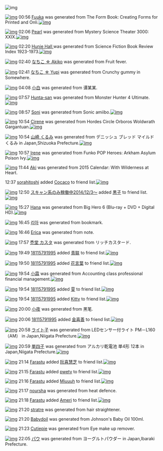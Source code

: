 ![img](http://gdrive-cdn.herokuapp.com/537b65a5bc09f0000721dda7/512px-barcode.png)

[![img](http://www.deviantsart.com/1g6e7ag.png)](http://www.barcodekanojo.com/kanojo/3193052/Fuuka) 00:56 [Fuuka](http://www.barcodekanojo.com/kanojo/3193052/Fuuka) was generated from The Form Book: Creating Forms for Printed and Onli.[![img](http://www.deviantsart.com/13snq39.jpeg)](http://www.barcodekanojo.com/product_images/barcode/6018675/1424966163/50x50xThe,P20Form,P20Book,P3A,P20Creating,P20Forms,P20for,P20Printed,P20and,P20Onli.jpg,qw=88,ah=88.pagespeed.ic._O6Z4t1o2I.jpg) 

[![img](http://www.deviantsart.com/34fgrdh.png)](http://www.barcodekanojo.com/kanojo/3193053/Pearl) 02:06 [Pearl](http://www.barcodekanojo.com/kanojo/3193053/Pearl) was generated from Mystery Science Theater 3000: XXIX.[![img](http://www.deviantsart.com/29ajpf0.jpeg)](http://www.barcodekanojo.com/product_images/barcode/6018676/1424970341/Mystery%20Science%20Theater%203000%3A%20XXIX.jpg) 

[![img](http://www.deviantsart.com/2ar4mr9.png)](http://www.barcodekanojo.com/kanojo/3193054/Hunie%20Hall%20) 02:20 [Hunie Hall ](http://www.barcodekanojo.com/kanojo/3193054/Hunie%20Hall%20) was generated from Science Fiction Book Review Index 1923-1973.[![img](http://www.deviantsart.com/dnh1d7.jpeg)](http://www.barcodekanojo.com/product_images/barcode/6018677/1424971189/Science%20Fiction%20Book%20Review%20Index%201923-1973.jpg) 

[![img](http://www.deviantsart.com/2550mjd.png)](http://www.barcodekanojo.com/kanojo/3193055/%E3%81%AA%E3%81%A1%E3%81%93%20%E2%98%86%20Akiko) 02:40 [なちこ ☆ Akiko](http://www.barcodekanojo.com/kanojo/3193055/%E3%81%AA%E3%81%A1%E3%81%93%20%E2%98%86%20Akiko) was generated from Fruit fever.

[![img](http://www.deviantsart.com/1k4sk1o.png)](http://www.barcodekanojo.com/kanojo/3193056/%E3%81%AA%E3%81%A1%E3%81%93%20%E2%98%86%20Yupi) 02:41 [なちこ ☆ Yupi](http://www.barcodekanojo.com/kanojo/3193056/%E3%81%AA%E3%81%A1%E3%81%93%20%E2%98%86%20Yupi) was generated from Crunchy gummy in Somewhere.

[![img](http://www.deviantsart.com/1kvb19v.png)](http://www.barcodekanojo.com/kanojo/3193057/%E5%B0%8F%E7%99%BD) 04:08 [小白](http://www.barcodekanojo.com/kanojo/3193057/%E5%B0%8F%E7%99%BD) was generated from 谭某某.

[![img](http://www.deviantsart.com/21o0nmc.png)](http://www.barcodekanojo.com/kanojo/3193058/Hunta-san) 07:57 [Hunta-san](http://www.barcodekanojo.com/kanojo/3193058/Hunta-san) was generated from Monster Hunter 4 Ultimate.[![img](http://www.deviantsart.com/359fbri.jpeg)](http://www.barcodekanojo.com/product_images/barcode/6018681/1424991392/50x50xMonster,P20Hunter,P204,P20Ultimate.jpg,qw=88,ah=88.pagespeed.ic.UDLayMm1ZT.jpg) 

[![img](http://www.deviantsart.com/11c527v.png)](http://www.barcodekanojo.com/kanojo/3193059/Soni) 08:57 [Soni](http://www.barcodekanojo.com/kanojo/3193059/Soni) was generated from Sonic amiibo.[![img](http://www.deviantsart.com/3qaj2b7.jpeg)](http://www.barcodekanojo.com/product_images/barcode/6018682/1424995008/Sonic%20amiibo.jpg) 

[![img](http://www.deviantsart.com/1t01fce.png)](http://www.barcodekanojo.com/kanojo/3193060/Cirene) 10:54 [Cirene](http://www.barcodekanojo.com/kanojo/3193060/Cirene) was generated from Hordes Circle Orboros Woldwrath Gargantuan.[![img](http://www.deviantsart.com/6dortn.jpeg)](http://www.barcodekanojo.com/product_images/barcode/6018683/1425002033/Hordes%20Circle%20Orboros%20Woldwrath%20Gargantuan.jpg) 

[![img](http://www.deviantsart.com/3eat09d.png)](http://www.barcodekanojo.com/kanojo/3193061/%E5%B1%B1%E5%B4%8E%20%E3%81%8F%E3%82%8B%E3%81%BF) 10:54 [山崎 くるみ](http://www.barcodekanojo.com/kanojo/3193061/%E5%B1%B1%E5%B4%8E%20%E3%81%8F%E3%82%8B%E3%81%BF) was generated from デニッシュ ブレッド マイルド くるみ in Japan,Shizuoka Prefecture.[![img](http://www.deviantsart.com/1ce2slt.jpeg)](http://www.barcodekanojo.com/product_images/barcode/5020504/1381628285/%E3%83%87%E3%83%8B%E3%83%83%E3%82%B7%E3%83%A5%E3%83%96%E3%83%AC%E3%83%83%E3%83%89%20%E3%81%8F%E3%82%8B%E3%81%BF.jpg) 

[![img](http://www.deviantsart.com/276g4no.png)](http://www.barcodekanojo.com/kanojo/3193062/Irene) 10:57 [Irene](http://www.barcodekanojo.com/kanojo/3193062/Irene) was generated from Funko POP Heroes: Arkham Asylum Poison Ivy.[![img](http://www.deviantsart.com/2m5da71.jpeg)](http://www.barcodekanojo.com/product_images/barcode/6018684/1425002206/Funko%20POP%20Heroes%3A%20Arkham%20Asylum%20Poison%20Ivy.jpg) 

[![img](http://www.deviantsart.com/11ar2pu.png)](http://www.barcodekanojo.com/kanojo/3193063/Aki) 11:44 [Aki](http://www.barcodekanojo.com/kanojo/3193063/Aki) was generated from 2015 Calendar: With Wilderness at Heart.

12:37 [sorahitoshi](http://www.barcodekanojo.com/user/500119/sorahitoshi) added [Cocaco](http://www.barcodekanojo.com/kanojo/2944109/Cocaco) to friend list.[![img](http://www.deviantsart.com/1cul3mi.png)](http://www.barcodekanojo.com/kanojo/2944109/Cocaco) 

[![img](http://www.deviantsart.com/99ugn1.jpeg)](http://www.barcodekanojo.com/user/6029/%E3%82%B9%E3%82%AD%E3%83%A3%E3%83%B3%E7%B3%BB%E3%81%AE%E3%81%BF%E7%A8%BC%E5%83%8D%E4%B8%AD2014%2F12%2F3%EF%BD%9E) 12:50 [スキャン系のみ稼働中2014/12/3～](http://www.barcodekanojo.com/user/6029/%E3%82%B9%E3%82%AD%E3%83%A3%E3%83%B3%E7%B3%BB%E3%81%AE%E3%81%BF%E7%A8%BC%E5%83%8D%E4%B8%AD2014%2F12%2F3%EF%BD%9E) added [黒子](http://www.barcodekanojo.com/kanojo/228281/%E9%BB%92%E5%AD%90) to friend list.[![img](http://www.deviantsart.com/11kf648.png)](http://www.barcodekanojo.com/kanojo/228281/%E9%BB%92%E5%AD%90) 

[![img](http://www.deviantsart.com/3imbajq.png)](http://www.barcodekanojo.com/kanojo/3193064/Hana) 15:27 [Hana](http://www.barcodekanojo.com/kanojo/3193064/Hana) was generated from Big Hero 6  (Blu-ray + DVD + Digital HD).[![img](http://www.deviantsart.com/376fd0i.jpeg)](http://www.barcodekanojo.com/product_images/barcode/6018688/1425018414/Big%20Hero%206%20%20%28Blu-ray%20%2B%20DVD%20%2B%20Digital%20HD%29.jpg) 

[![img](http://www.deviantsart.com/g4gcc6.png)](http://www.barcodekanojo.com/kanojo/3193065/%EB%A6%AC%EC%95%84) 16:45 [리아](http://www.barcodekanojo.com/kanojo/3193065/%EB%A6%AC%EC%95%84) was generated from bookmark.

[![img](http://www.deviantsart.com/qhp07n.png)](http://www.barcodekanojo.com/kanojo/3193066/Erica) 16:46 [Erica](http://www.barcodekanojo.com/kanojo/3193066/Erica) was generated from note.

[![img](http://www.deviantsart.com/1gru8k0.png)](http://www.barcodekanojo.com/kanojo/3193067/%E7%A6%BF%E5%A0%82%20%E3%82%AB%E3%82%B9%E3%82%BF) 17:57 [禿堂 カスタ](http://www.barcodekanojo.com/kanojo/3193067/%E7%A6%BF%E5%A0%82%20%E3%82%AB%E3%82%B9%E3%82%BF) was generated from リッチカスタード.

[![img](http://www.deviantsart.com/1airl7o.jpeg)](http://www.barcodekanojo.com/user/500367/18115791995) 19:49 [18115791995](http://www.barcodekanojo.com/user/500367/18115791995) added [青联](http://www.barcodekanojo.com/kanojo/3058201/%E9%9D%92%E8%81%94) to friend list.[![img](http://www.deviantsart.com/irbe22.png)](http://www.barcodekanojo.com/kanojo/3058201/%E9%9D%92%E8%81%94) 

[![img](http://www.deviantsart.com/1airl7o.jpeg)](http://www.barcodekanojo.com/user/500367/18115791995) 19:50 [18115791995](http://www.barcodekanojo.com/user/500367/18115791995) added [花言葉](http://www.barcodekanojo.com/kanojo/2535861/%E8%8A%B1%E8%A8%80%E8%91%89) to friend list.[![img](http://www.deviantsart.com/3m2b1s8.png)](http://www.barcodekanojo.com/kanojo/2535861/%E8%8A%B1%E8%A8%80%E8%91%89) 

[![img](http://www.deviantsart.com/2q205bu.png)](http://www.barcodekanojo.com/kanojo/3193068/%E5%B0%8F%E9%9C%96) 19:54 [小霖](http://www.barcodekanojo.com/kanojo/3193068/%E5%B0%8F%E9%9C%96) was generated from Accounting class professional financial management.[![img](http://www.deviantsart.com/2qik8j8.jpeg)](http://www.barcodekanojo.com/product_images/barcode/6018694/1425034397/Accounting%20class%20professional%20financial%20management.jpg) 

[![img](http://www.deviantsart.com/1airl7o.jpeg)](http://www.barcodekanojo.com/user/500367/18115791995) 19:54 [18115791995](http://www.barcodekanojo.com/user/500367/18115791995) added [雯](http://www.barcodekanojo.com/kanojo/2590203/%E9%9B%AF) to friend list.[![img](http://www.deviantsart.com/321e2e7.png)](http://www.barcodekanojo.com/kanojo/2590203/%E9%9B%AF) 

[![img](http://www.deviantsart.com/1airl7o.jpeg)](http://www.barcodekanojo.com/user/500367/18115791995) 19:54 [18115791995](http://www.barcodekanojo.com/user/500367/18115791995) added [Kitty](http://www.barcodekanojo.com/kanojo/2349319/Kitty) to friend list.[![img](http://www.deviantsart.com/2jau5r3.png)](http://www.barcodekanojo.com/kanojo/2349319/Kitty) 

[![img](http://www.deviantsart.com/1sj0q5q.png)](http://www.barcodekanojo.com/kanojo/3193069/%E5%B0%8F%E5%A4%9C) 20:00 [小夜](http://www.barcodekanojo.com/kanojo/3193069/%E5%B0%8F%E5%A4%9C) was generated from 黑笔.

[![img](http://www.deviantsart.com/1airl7o.jpeg)](http://www.barcodekanojo.com/user/500367/18115791995) 20:06 [18115791995](http://www.barcodekanojo.com/user/500367/18115791995) added [金喜善](http://www.barcodekanojo.com/kanojo/1483710/%E9%87%91%E5%96%9C%E5%96%84) to friend list.[![img](http://www.deviantsart.com/1jvr9lb.png)](http://www.barcodekanojo.com/kanojo/1483710/%E9%87%91%E5%96%9C%E5%96%84) 

[![img](http://www.deviantsart.com/2urhjdc.png)](http://www.barcodekanojo.com/kanojo/3193070/%E3%83%A9%E3%82%A4%E3%83%88%E5%AD%90) 20:58 [ライト子](http://www.barcodekanojo.com/kanojo/3193070/%E3%83%A9%E3%82%A4%E3%83%88%E5%AD%90) was generated from LEDセンサー付ライト PM－L160（AM） in Japan,Niigata Prefecture.[![img](http://www.deviantsart.com/3bir6uo.jpeg)](http://www.barcodekanojo.com/product_images/barcode/6018699/1425038228/50x50xLED,PE3,P82,PBB,PE3,P83,PB3,PE3,P82,PB5,PE3,P83,PBC,PE4,PBB,P98,PE3,P83,PA9,PE3,P82,PA4,PE3,P83,P88,P20PM,PEF,PBC,P8DL160,PEF,PBC,P88AM,PEF,PBC,P89.jpg,qw=88,ah=88.pagespeed.ic.Cqe6HAyKCP.jpg) 

[![img](http://www.deviantsart.com/3r8ot6g.png)](http://www.barcodekanojo.com/kanojo/3193071/%E5%8D%98%E5%9B%9B%E5%AD%90) 20:59 [単四子](http://www.barcodekanojo.com/kanojo/3193071/%E5%8D%98%E5%9B%9B%E5%AD%90) was generated from アルカリ乾電池 単4形 12本 in Japan,Niigata Prefecture.[![img](http://www.deviantsart.com/3cuq9u1.jpeg)](http://www.barcodekanojo.com/product_images/barcode/6018700/1425038333/50x50x,PE3,P82,PA2,PE3,P83,PAB,PE3,P82,PAB,PE3,P83,PAA,PE4,PB9,PBE,PE9,P9B,PBB,PE6,PB1,PA0,P20,PE5,P8D,P984,PE5,PBD,PA2,P2012,PE6,P9C,PAC.jpg,qw=88,ah=88.pagespeed.ic.qoHAVeGKF4.jpg) 

[![img](http://www.deviantsart.com/2nlpege.jpeg)](http://www.barcodekanojo.com/user/500368/Farastu) 21:14 [Farastu](http://www.barcodekanojo.com/user/500368/Farastu) added [阮喜慧芝](http://www.barcodekanojo.com/kanojo/826130/%E9%98%AE%E5%96%9C%E6%85%A7%E8%8A%9D) to friend list.[![img](http://www.deviantsart.com/1tehcc.png)](http://www.barcodekanojo.com/kanojo/826130/%E9%98%AE%E5%96%9C%E6%85%A7%E8%8A%9D) 

[![img](http://www.deviantsart.com/2nlpege.jpeg)](http://www.barcodekanojo.com/user/500368/Farastu) 21:15 [Farastu](http://www.barcodekanojo.com/user/500368/Farastu) added [pwety](http://www.barcodekanojo.com/kanojo/2457317/pwety) to friend list.[![img](http://www.deviantsart.com/18ar43k.png)](http://www.barcodekanojo.com/kanojo/2457317/pwety) 

[![img](http://www.deviantsart.com/2nlpege.jpeg)](http://www.barcodekanojo.com/user/500368/Farastu) 21:16 [Farastu](http://www.barcodekanojo.com/user/500368/Farastu) added [Miuuuh](http://www.barcodekanojo.com/kanojo/2534642/Miuuuh) to friend list.[![img](http://www.deviantsart.com/7q8s8m.png)](http://www.barcodekanojo.com/kanojo/2534642/Miuuuh) 

[![img](http://www.deviantsart.com/2bvtk4f.png)](http://www.barcodekanojo.com/kanojo/3193072/noursha) 21:17 [noursha](http://www.barcodekanojo.com/kanojo/3193072/noursha) was generated from heat defence.

[![img](http://www.deviantsart.com/2nlpege.jpeg)](http://www.barcodekanojo.com/user/500368/Farastu) 21:18 [Farastu](http://www.barcodekanojo.com/user/500368/Farastu) added [Ameri](http://www.barcodekanojo.com/kanojo/2472714/Ameri) to friend list.[![img](http://www.deviantsart.com/320hi1.png)](http://www.barcodekanojo.com/kanojo/2472714/Ameri) 

[![img](http://www.deviantsart.com/34j2g46.png)](http://www.barcodekanojo.com/kanojo/3193073/stratre) 21:20 [stratre](http://www.barcodekanojo.com/kanojo/3193073/stratre) was generated from hair straightener.

[![img](http://www.deviantsart.com/28bhf0t.png)](http://www.barcodekanojo.com/kanojo/3193074/Babydoil) 21:20 [Babydoil](http://www.barcodekanojo.com/kanojo/3193074/Babydoil) was generated from Johnson's Baby Oil 100ml.

[![img](http://www.deviantsart.com/2p1npt1.png)](http://www.barcodekanojo.com/kanojo/3193075/Cutiepie) 21:23 [Cutiepie](http://www.barcodekanojo.com/kanojo/3193075/Cutiepie) was generated from Eye make up remover.

[![img](http://www.deviantsart.com/1upp677.png)](http://www.barcodekanojo.com/kanojo/3193076/%E3%83%91%E3%82%A6) 22:05 [パウ](http://www.barcodekanojo.com/kanojo/3193076/%E3%83%91%E3%82%A6) was generated from ヨーグルトパウダー in Japan,Ibaraki Prefecture.

